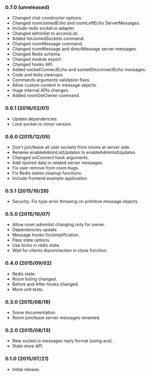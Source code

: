 
### 0.7.0 (unreleased)

- Changed chat constructor options.
- Changed roomJoinedEcho and roomLeftEcho ServerMessages.
- Include redis socket.io adapter.
- Changed adminlist to accessList.
- Added listJoinedSockets command.
- Changed roomMessage command.
- Changed roomMessage and directMessage server messages.
- Changed Redis schema.
- Changed module export.
- Changed hooks API.
- Added socketConnectEcho and socketDisconnectEcho messages.
- Code and tests cleanups.
- Commands arguments validation fixes.
- Allow custom content in message objects.
- Huge internal APIs changes.
- Added roomGetOwner command.

### 0.6.1 (2016/02/01)

- Update dependencies.
- Lock socket-io minor version.

### 0.6.0 (2015/12/05)

- Don't join/leave all user sockets from rooms at server side.
- Rename enableAdminListUpdates to enableAdminlistUpdates.
- Changed onConnect hook arguments.
- Add njoined data in related server messages.
- Fix user remove from room bugs.
- Fix Redis states cleanup functions.
- Include frontend example application.

### 0.5.1 (2015/10/26)

- Security: Fix type error throwing on primitive message objects.

### 0.5.0 (2015/10/07)

- Allow room adminlist changing only for owner.
- Dependencies update.
- Message hooks fix/simplification.
- Pass state options.
- Use locks in redis state.
- Wait for clients disconnection in close function.

### 0.4.0 (2015/09/02)

- Redis state.
- Room listing changed.
- Before and After hooks changed.
- More unit tests.

### 0.3.0 (2015/08/19)

- Some documentation.
- Room join/leave server messages renamed.

### 0.2.0 (2015/08/13)

- New socket.io messages reply format (using ack).
- State store API.

### 0.1.0 (2015/07/21)

- Initial release.
